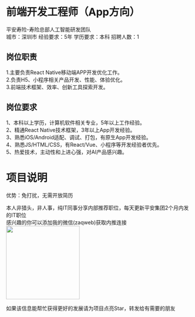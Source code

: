 # 前端开发工程师（App方向）
平安寿险-寿险总部人工智能研发团队  
城市：深圳市 经验要求：5年 学历要求：本科  招聘人数：1

## 岗位职责
1.主要负责React Native移动端APP开发优化工作。   
2.负责H5、小程序相关产品开发、性能、体验优化。   
3.前端技术框架、效率、创新工具探索开发。

## 岗位要求
1、本科以上学历，计算机软件相关专业，5年以上工作经验。   
2、精通React Native技术框架，3年以上App开发经验。   
3、熟悉iOS/Android适配、调试、打包，有原生App开发经验。   
4、熟悉JS/HTML/CSS，有React/Vue、小程序等开发经验者优先。   
5、热爱技术，主动性和上进心强，对AI产品感兴趣。

# 项目说明

优势：免打扰，无需开放简历

本人非猎头，非人事，纯IT同事分享内部推荐职位，每天更新平安集团2个月内发的IT职位  
感兴趣的你可以添加我的微信(zaqweb)获取内推连接  
<img src="https://github.com/zaqweb/PA-IT-JOBS/blob/master/WechatICode.jpeg"  height="200" width="200">

如果该信息能帮忙获得更好的发展请为项目点亮Star，转发给有需要的朋友




